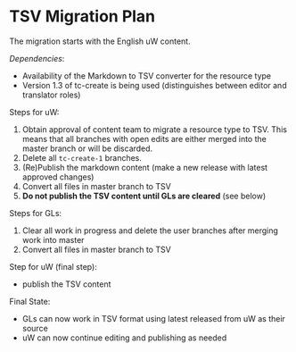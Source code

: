 # TSV Migration Plan

The migration starts with the English uW content.

*Dependencies*:
- Availability of the Markdown to TSV converter for the resource type
- Version 1.3 of tc-create is being used (distinguishes between editor and translator roles)


Steps for uW:
1. Obtain approval of content team to migrate a resource type to TSV. This means that all branches with open edits are either merged into the master branch or will be discarded.
2. Delete all `tc-create-1` branches.
3. (Re)Publish the markdown content (make a new release with latest approved changes)
4. Convert all files in master branch to TSV
5. **Do not publish the TSV content until GLs are cleared** (see below)

Steps for GLs:
1. Clear all work in progress and delete the user branches after merging work into master
2. Convert all files in master branch to TSV

Step for uW (final step):
- publish the TSV content

Final State:
- GLs can now work in TSV format using latest released from uW as their source
- uW can now continue editing and publishing as needed


